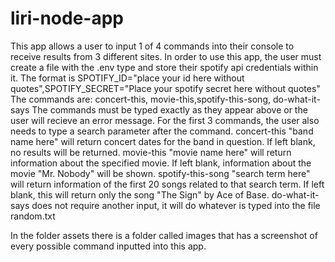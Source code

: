 # liri-node-app
This app allows a user to input 1 of 4 commands into their console to receive results from 3 different sites.
In order to use this app, the user must create a file with the .env type and store their spotify api credentials within it. The format is SPOTIFY_ID="place your id here without quotes",SPOTIFY_SECRET="Place your spotify secret here without quotes"
The commands are: concert-this, movie-this,spotify-this-song, do-what-it-says
The commands must be typed exactly as they appear above or the user will recieve an error message. 
For the first 3 commands, the user also needs to type a search parameter after the command.
concert-this "band name here" will return concert dates for the band in question. If left blank, no results will be returned.
movie-this "movie name here" will return information about the specified movie. If left blank, information about the movie "Mr. Nobody" will be shown. 
spotify-this-song "search term here" will return information of the first 20 songs related to that search term. If left blank, this will return only the song "The Sign" by Ace of Base.
do-what-it-says does not require another input, it will do whatever is typed into the file random.txt

In the folder assets there is a folder called images that has a screenshot of every possible command inputted into this app. 
